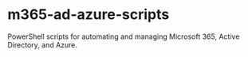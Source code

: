# m365-ad-azure-scripts
PowerShell scripts for automating and managing Microsoft 365, Active Directory, and Azure.
